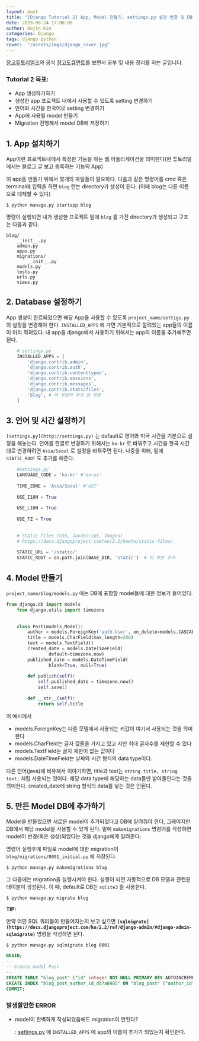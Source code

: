 ```yaml
---
layout: post
title: "[Django Tutorial 2] App, Model 만들기, settings.py 설정 변경 및 DB에 App 추가하기"
date: 2019-08-24 17:00:00
author: Dojin Kim
categories: Django
tags: django python
cover:  "/assets/imgs/django_cover.jpg"
---
```




[장고튜토리얼즈](https://tutorial.djangogirls.org/ko/)와 공식 [장고도큐먼트](https://docs.djangoproject.com/en/2.2/)를 보면서 공부 및 내용 정리를 하는 글입니다.

### Tutorial 2 목표:

- App 생성하기하기
- 생성한 app 프로젝트 내에서 사용할 수 있도록 setting 변경하기
- 언어와 시간을 한국어로 setting 변경하기
- App에 사용될 model 만들기
- Migration 진행해서 model DB에 저장하기

## 1. App 설치하기

App이란 프로젝트내에서 특정한 기능을 하는 웹 어플리케이션을 의미한다(현 튜토리얼에서는 블로그 글 보고 등록하는 기능의 App) 

이 app을 만들기 위해서 몇개의 파일들이 필요하다. 다음과 같은 명령어를 cmd 혹은 terminal에 입력을 하면 `blog` 란는 directory가 생성이 된다. (이때 blog는 다른 이름으로 대체할 수 있다)

    $ python manage.py startapp blog

명령이 실행되면 내가 생성한 프로젝트 밑에 `blog` 를 가진 directory가 생성되고 구조는 다음과 같다. 

    blog/
    	__init__.py
    	admin.py
    	apps.py
    	migrations/
    		__init__.py
    	models.py
    	tests.py
    	urls.py
    	views.py

## 2. Database 설정하기

App 생성이 완료되었으면 해당 App을 사용할 수 있도록 `project_name/settigs.py` 의 설정을 변경해야 한다. `INSTALLED_APPS` 에 가면 기본적으로 깔려있는 app들의 이름이 미리 적혀있다. 내 app을 django에서 사용하기 위해서는 app의 이름을 추가해주면 된다.

```python
    # settings.py
    INSTALLED_APPS = [
        'django.contrib.admin',
        'django.contrib.auth',
        'django.contrib.contenttypes',
        'django.contrib.sessions',
        'django.contrib.messages',
        'django.contrib.staticfiles',
        'blog', # 이 부분이 추가 된 부분
    ]
```

## 3. 언어 및 시간 설정하기

`[settings.py](http://settings.py)` 는 default로 영어와 미국 시간을 기본으로 설정을 해놓는다. 언어를 한글로 변경하기 위해서는  `ko-kr` 로 바꿔주고 시간을 한국 시간대로 변경하려면 `Asia/Seoul` 로 설정을 바꿔주면 된다. 나중을 위해, 밑에 `STATIC_ROOT` 도 추가를 해준다.

```python
    #settings.py
    LANGUAGE_CODE = 'ko-kr' #'en-us'
    
    TIME_ZONE = 'Asia/Seoul' #'UST'
    
    USE_I18N = True
    
    USE_L10N = True
    
    USE_TZ = True
    
    
    # Static files (CSS, JavaScript, Images)
    # https://docs.djangoproject.com/en/2.2/howto/static-files/
    
    STATIC_URL = '/static/'
    STATIC_ROOT = os.path.join(BASE_DIR, 'static')  # 이 부분 추가
```

## 4. Model 만들기

`project_name/blog/models.py` 에는 DB에 포함할 model들에 대한 정보가 들어있다. 

```python
from django.db import models
    from django.utils import timezone
    
    
    class Post(models.Model):
        author = models.ForeignKey('auth.User', on_delete=models.CASCADE)
        title = models.CharField(max_length=200)
        text = models.TextField()
        created_date = models.DateTimeField(
                default=timezone.now)
        published_date = models.DateTimeField(
                blank=True, null=True)
    
        def publish(self):
            self.published_date = timezone.now()
            self.save()
    
        def __str__(self):
            return self.title
```

이 예시에서

- models.ForeignKey는 다른 모델에서 사용되는 키값이 여기서 사용되는 것을 의미한다
- models.CharFIeld는 글자 값들을 가지고 있고 지만 최대 글자수를 제한할 수 있다
- models.TextField는 글자 제한이 없는 값이다
- models.DateTImeField는 날짜와 시간 형식의 data type이다.

다른 언어(java)에 비유해서 이야기하면, title과 text는 `string title; string text;` 처럼 사용되는 것이다. 해당 data type에 해당하는 data들만 받아들인다는 것을 의미한다. created_date에 string 형식의 data를 넣는 것은 안된다.

## 5. 만든 Model DB에 추가하기

Model을 만들었으면 새로운 model이 추가되었다고 DB에 알려줘야 한다, 그래야지만 DB에서 해당 model을 사용할 수 있게 된다. 밑에 `makemigrations` 명령어를 작성하면 model이 변경(혹은 생성)되었다는 것을 django에게 알려준다. 

명령어 실행후에 파일로 model에 대한 migration이 `blog/migrations/0001_initial.py` 에 저장된다.

    $ python manage.py makemigrations blog

그 다음에는 migration을 실행시켜야 한다. 실행이 되면 자동적으로 DB 모델과 관련된 테이블이 생성된다. 이 때, default로 DB는 `sqlite3` 을 사용한다. 

    $ python manage.py migrate blog

**TIP:** 

만약 어떤 SQL 쿼리들이 만들어지는지 보고 싶으면 **`[sqlmigrate](https://docs.djangoproject.com/ko/2.2/ref/django-admin/#django-admin-sqlmigrate)`** 명령을 작성하면 된다. 

    $ python manage.py sqlmigrate blog 0001

```sql
BEGIN;
--
-- Create model Post
--
CREATE TABLE "blog_post" ("id" integer NOT NULL PRIMARY KEY AUTOINCREMENT, "title" varchar(200) NOT NULL, "text" text NOT NULL, "created_date" datetime NOT NULL, "published_date" datetime NULL, "author_id" integer NOT NULL REFERENCES "auth_user" ("id") DEFERRABLE INITIALLY DEFERRED);
CREATE INDEX "blog_post_author_id_dd7a8485" ON "blog_post" ("author_id");
COMMIT;
```

### 발생할만한 ERROR

- model이 완벽하게 작성되었음에도 migration이 안된다?

    : [settings.py](http://settings.py) 에 `INSTALLED_APPS` 에 app의 이름이 추가가 되었는지 확인한다.